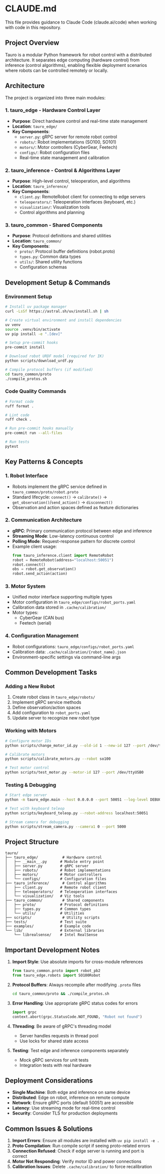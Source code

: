 # CLAUDE.md

This file provides guidance to Claude Code (claude.ai/code) when working with code in this repository.

## Project Overview

Tauro is a modular Python framework for robot control with a distributed architecture. It separates edge computing (hardware control) from inference (control algorithms), enabling flexible deployment scenarios where robots can be controlled remotely or locally.

## Architecture

The project is organized into three main modules:

### 1. tauro_edge - Hardware Control Layer
- **Purpose**: Direct hardware control and real-time state management
- **Location**: `tauro_edge/`
- **Key Components**:
  - `server.py`: gRPC server for remote robot control
  - `robots/`: Robot implementations (SO100, SO101)
  - `motors/`: Motor controllers (CyberGear, Feetech)
  - `configs/`: Robot configuration files
  - Real-time state management and calibration

### 2. tauro_inference - Control & Algorithms Layer
- **Purpose**: High-level control, teleoperation, and algorithms
- **Location**: `tauro_inference/`
- **Key Components**:
  - `client.py`: RemoteRobot client for connecting to edge servers
  - `teleoperators/`: Teleoperation interfaces (keyboard, etc.)
  - `visualization/`: Visualization tools
  - Control algorithms and planning

### 3. tauro_common - Shared Components
- **Purpose**: Protocol definitions and shared utilities
- **Location**: `tauro_common/`
- **Key Components**:
  - `proto/`: Protocol buffer definitions (robot.proto)
  - `types.py`: Common data types
  - `utils/`: Shared utility functions
  - Configuration schemas

## Development Setup & Commands

### Environment Setup
```bash
# Install uv package manager
curl -LsSf https://astral.sh/uv/install.sh | sh

# Create virtual environment and install dependencies
uv venv
source .venv/bin/activate
uv pip install -e ".[dev]"

# Setup pre-commit hooks
pre-commit install

# Download robot URDF model (required for IK)
python scripts/download_urdf.py

# Compile protocol buffers (if modified)
cd tauro_common/proto
./compile_protos.sh
```

### Code Quality Commands
```bash
# Format code
ruff format .

# Lint code
ruff check .

# Run pre-commit hooks manually
pre-commit run --all-files

# Run tests
pytest
```

## Key Patterns & Concepts

### 1. Robot Interface
- Robots implement the gRPC service defined in `tauro_common/proto/robot.proto`
- Standard lifecycle: `connect()` → `calibrate()` → `get_observation()`/`send_action()` → `disconnect()`
- Observation and action spaces defined as feature dictionaries

### 2. Communication Architecture
- **gRPC**: Primary communication protocol between edge and inference
- **Streaming Mode**: Low-latency continuous control
- **Polling Mode**: Request-response pattern for discrete control
- Example client usage:
  ```python
  from tauro_inference.client import RemoteRobot
  robot = RemoteRobot(address="localhost:50051")
  robot.connect()
  obs = robot.get_observation()
  robot.send_action(action)
  ```

### 3. Motor System
- Unified motor interface supporting multiple types
- Motor configuration in `tauro_edge/configs/robot_ports.yaml`
- Calibration data stored in `.cache/calibration/`
- Motor types:
  - CyberGear (CAN bus)
  - Feetech (serial)

### 4. Configuration Management
- Robot configurations: `tauro_edge/configs/robot_ports.yaml`
- Calibration data: `.cache/calibration/{robot_name}.json`
- Environment-specific settings via command-line args

## Common Development Tasks

### Adding a New Robot
1. Create robot class in `tauro_edge/robots/`
2. Implement gRPC service methods
3. Define observation/action spaces
4. Add configuration to `robot_ports.yaml`
5. Update server to recognize new robot type

### Working with Motors
```bash
# Configure motor IDs
python scripts/change_motor_id.py --old-id 1 --new-id 127 --port /dev/ttyUSB0

# Calibrate motors
python scripts/calibrate_motors.py --robot so100

# Test motor control
python scripts/test_motor.py --motor-id 127 --port /dev/ttyUSB0
```

### Testing & Debugging
```bash
# Start edge server
python -m tauro_edge.main --host 0.0.0.0 --port 50051 --log-level DEBUG

# Test with keyboard teleop
python scripts/keyboard_teleop.py --robot-address localhost:50051

# Stream camera for debugging
python scripts/stream_camera.py --camera1 0 --port 5000
```

## Project Structure
```
tauro/
├── tauro_edge/           # Hardware control
│   ├── __main__.py      # Module entry point
│   ├── server.py        # gRPC server
│   ├── robots/          # Robot implementations
│   ├── motors/          # Motor controllers
│   └── configs/         # Configuration files
├── tauro_inference/      # Control algorithms
│   ├── client.py        # Remote robot client
│   ├── teleoperators/   # Teleoperation interfaces
│   └── visualization/   # Viz tools
├── tauro_common/         # Shared components
│   ├── proto/           # Protocol definitions
│   ├── types.py         # Common types
│   └── utils/           # Utilities
├── scripts/              # Utility scripts
├── tests/               # Test suite
├── examples/            # Example code
└── lib/                 # External libraries
    └── librealsense/    # Intel RealSense
```

## Important Development Notes

1. **Import Style**: Use absolute imports for cross-module references
   ```python
   from tauro_common.proto import robot_pb2
   from tauro_edge.robots import SO100Robot
   ```

2. **Protocol Buffers**: Always recompile after modifying `.proto` files
   ```bash
   cd tauro_common/proto && ./compile_protos.sh
   ```

3. **Error Handling**: Use appropriate gRPC status codes for errors
   ```python
   import grpc
   context.abort(grpc.StatusCode.NOT_FOUND, "Robot not found")
   ```

4. **Threading**: Be aware of gRPC's threading model
   - Server handles requests in thread pool
   - Use locks for shared state access

5. **Testing**: Test edge and inference components separately
   - Mock gRPC services for unit tests
   - Integration tests with real hardware

## Deployment Considerations

- **Single Machine**: Both edge and inference on same device
- **Distributed**: Edge on robot, inference on remote compute
- **Network**: Ensure gRPC ports (default 50051) are accessible
- **Latency**: Use streaming mode for real-time control
- **Security**: Consider TLS for production deployments

## Common Issues & Solutions

1. **Import Errors**: Ensure all modules are installed with `uv pip install -e .`
2. **Proto Compilation**: Run compile script if seeing proto-related errors
3. **Connection Refused**: Check if edge server is running and port is correct
4. **Motor Not Responding**: Verify motor ID and power connections
5. **Calibration Issues**: Delete `.cache/calibration/` to force recalibration